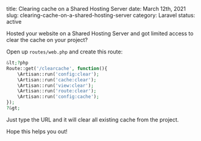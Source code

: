 title: Clearing cache on a Shared Hosting Server
date: March 12th, 2021
slug: clearing-cache-on-a-shared-hosting-server
category: Laravel
status: active

Hosted your website on a Shared Hosting Server and got limited access to clear the cache on your project?

Open up `routes/web.php` and create this route:

```php
&lt;?php
Route::get('/clearcache', function(){
    \Artisan::run('config:clear');
    \Artisan::run('cache:clear');
    \Artisan::run('view:clear');
    \Artisan::run('route:clear');
    \Artisan::run('config:cache');
});
?&gt;
```

Just type the URL and it will clear all existing cache from the project.

Hope this helps you out!